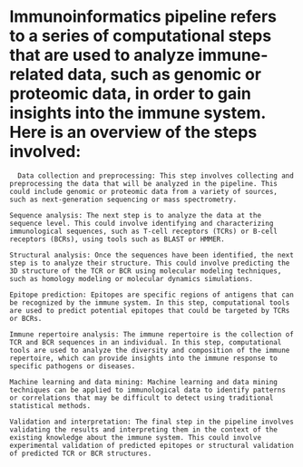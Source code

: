 # Immunoinformatics pipeline refers to a series of computational steps that are used to analyze immune-related data, such as genomic or proteomic data, in order to gain insights into the immune system. Here is an overview of the steps involved:

      Data collection and preprocessing: This step involves collecting and preprocessing the data that will be analyzed in the pipeline. This could include genomic or proteomic data from a variety of sources, such as next-generation sequencing or mass spectrometry.

    Sequence analysis: The next step is to analyze the data at the sequence level. This could involve identifying and characterizing immunological sequences, such as T-cell receptors (TCRs) or B-cell receptors (BCRs), using tools such as BLAST or HMMER.

    Structural analysis: Once the sequences have been identified, the next step is to analyze their structure. This could involve predicting the 3D structure of the TCR or BCR using molecular modeling techniques, such as homology modeling or molecular dynamics simulations.

    Epitope prediction: Epitopes are specific regions of antigens that can be recognized by the immune system. In this step, computational tools are used to predict potential epitopes that could be targeted by TCRs or BCRs.

    Immune repertoire analysis: The immune repertoire is the collection of TCR and BCR sequences in an individual. In this step, computational tools are used to analyze the diversity and composition of the immune repertoire, which can provide insights into the immune response to specific pathogens or diseases.

    Machine learning and data mining: Machine learning and data mining techniques can be applied to immunological data to identify patterns or correlations that may be difficult to detect using traditional statistical methods.

    Validation and interpretation: The final step in the pipeline involves validating the results and interpreting them in the context of the existing knowledge about the immune system. This could involve experimental validation of predicted epitopes or structural validation of predicted TCR or BCR structures.
